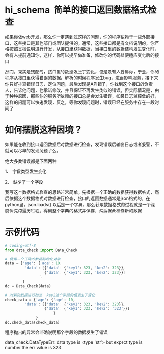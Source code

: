 # hi_schema  简单的接口返回数据格式检查
如果你做web开发，那么你一定遇到过这样的问题，你的程序依赖于一些外部接口，这些接口是其他部门或团队提供的，通常，这些接口都是有文档说明的，你严格按照文档说明进行开发，从接口里获得数据，当接口里的数据结构发生变化时，会有人提前通知你，这样，你可以提早做准备，修改你的代码以便适应变化后的接口

然而，现实是残酷的，接口里的数据发生了变化，但是没有人告诉你，于是，你的程序从接口里获得错误的数据，解析的时候程序发生bug，进而影响服务，接下来你只好排查错误日志，定位问题，最后发现是API错了，你找到这个接口的负责人，告诉他问题，他承诺修改，并且保证不再发生类似的错误，但实际情况是，由于种种原因，那些你的服务所依赖的接口总是会发生错误，如果日志监控做的好，这样的问题可以快速发现，反之，等你发现问题时，错误已经在服务中存在一段时间了

# 如何摆脱这种困境？
如果能在收到接口返回数据后对数据进行检查，发现错误后输出日志或者报警，不就可以尽早的发现问题了么。

绝大多数错误都是下面两种

1、 字段类型发生变化

2、 缺少了一个字段

我写这个数据格式检查的思路非常简单，先根据一个正确的数据获得数据格式，然后依据这个数据格式对数据进行检查，接口的返回数据通常是json格式的，在python里，json.loads() 以后是一个字典，那么获取数据格式的过程就是一个深度优先的遍历过程，得到整个字典的格式并保存，然后据此检查新的数据

# 示例代码
```python
# coding=utf-8
from data_check import Data_Check

# 使用一个正确的数据初始化对象
data = {'age': {'age': 10,
         'data': [{'data': {'key1': 323, 'key2': 323}},
                  {'data': {'key1': 323, 'key2': 323}}]
                }
        }
dc = Data_Check(data)

# 对新的数据进行检查  key2这个字段的值发生了变化
check_data = {'age': {'age': 10,
         'data': [{'data': {'key1': 323, 'key2': 323}},
                  {'data': {'key1': 323, 'key2': '323'}}]
                      }
              }
dc.check_data(check_data)
```

程序抛出的异常会准确说明那个字段的数据发生了错误

data_check.DataTypeErr: data type is <type 'str'> but expect type is number the err value is 323

